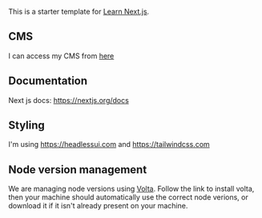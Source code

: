 This is a starter template for [Learn Next.js](https://nextjs.org/learn).

## CMS

I can access my CMS from [here](https://www.louiswhite.me/admin/#/)

## Documentation

Next js docs: <https://nextjs.org/docs>

## Styling

I'm using <https://headlessui.com> and <https://tailwindcss.com>

## Node version management

We are managing node versions using [Volta](https://docs.volta.sh/). Follow the link to install volta, then your machine should automatically use the correct node verions, or download it if it isn't already present on your machine.
